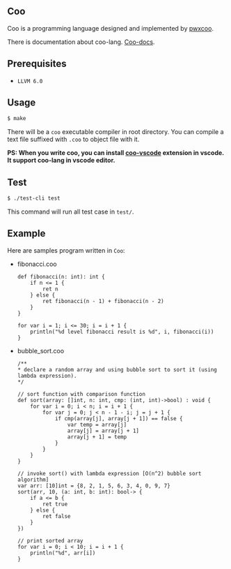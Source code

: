 ## Coo

Coo is a programming language designed and implemented by [pwxcoo](https://github.com/pwxcoo).

There is documentation about coo-lang. [Coo-docs](https://coo-docs.readthedocs.io/en/latest/).

## Prerequisites

- `LLVM 6.0`

## Usage

```sh
$ make
```

There will be a `coo` executable compiler in root directory. You can compile a text file suffixed with `.coo` to object file with it.

**PS: When you write coo, you can install [coo-vscode](https://marketplace.visualstudio.com/items?itemName=pwxcoo.coo-vscode) extension in vscode. It support coo-lang in vscode editor.**

## Test

```sh
$ ./test-cli test
```

This command will run all test case in `test/`.

## Example

Here are samples program written in `Coo`:

- fibonacci.coo
    ```coo
    def fibonacci(n: int): int {
        if n <= 1 {
            ret n
        } else {
            ret fibonacci(n - 1) + fibonacci(n - 2)
        }
    }

    for var i = 1; i <= 30; i = i + 1 {
        println("%d level fibonacci result is %d", i, fibonacci(i))
    }
    ```

- bubble_sort.coo
    ```coo
    /**
    * declare a random array and using bubble sort to sort it (using lambda expression).
    */

    // sort function with comparison function
    def sort(array: []int, n: int, cmp: (int, int)->bool) : void {
        for var i = 0; i < n; i = i + 1 {
            for var j = 0; j < n - 1 - i; j = j + 1 {
                if cmp(array[j], array[j + 1]) == false {
                    var temp = array[j]
                    array[j] = array[j + 1]
                    array[j + 1] = temp
                }
            }
        }
    }

    // invoke sort() with lambda expression [O(n^2) bubble sort algorithm]
    var arr: [10]int = {8, 2, 1, 5, 6, 3, 4, 0, 9, 7}
    sort(arr, 10, (a: int, b: int): bool-> {
        if a <= b {
            ret true
        } else {
            ret false
        }
    })

    // print sorted array
    for var i = 0; i < 10; i = i + 1 {
        println("%d", arr[i])
    }
    ```



